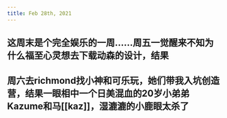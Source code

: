 ```yaml
---
title: Feb 28th, 2021
---
```


## 这周末是个完全娱乐的一周……周五一觉醒来不知为什么福至心灵想去下载动森的设计，结果
## 周六去richmond找小神和可乐玩，她们带我入坑创造营，结果一眼相中一个日美混血的20岁小弟弟Kazume和马[[kaz]]，湿漉漉的小鹿眼太杀了
